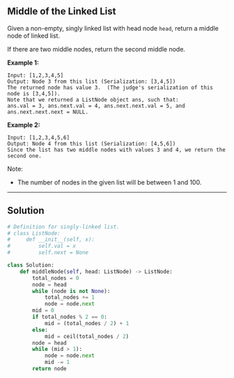## Middle of the Linked List

Given a non-empty, singly linked list with head node `head`, return a middle node of linked list.

If there are two middle nodes, return the second middle node.

__Example 1:__
```
Input: [1,2,3,4,5]
Output: Node 3 from this list (Serialization: [3,4,5])
The returned node has value 3.  (The judge's serialization of this node is [3,4,5]).
Note that we returned a ListNode object ans, such that:
ans.val = 3, ans.next.val = 4, ans.next.next.val = 5, and ans.next.next.next = NULL.
```

__Example 2:__
```
Input: [1,2,3,4,5,6]
Output: Node 4 from this list (Serialization: [4,5,6])
Since the list has two middle nodes with values 3 and 4, we return the second one.
```

Note:

* The number of nodes in the given list will be between 1 and 100.

---

## Solution

```python
# Definition for singly-linked list.
# class ListNode:
#     def __init__(self, x):
#         self.val = x
#         self.next = None

class Solution:
    def middleNode(self, head: ListNode) -> ListNode:
        total_nodes = 0
        node = head
        while (node is not None):
            total_nodes += 1
            node = node.next
        mid = 0
        if total_nodes % 2 == 0:
            mid = (total_nodes / 2) + 1
        else:
            mid = ceil(total_nodes / 2)
        node = head
        while (mid > 1):
            node = node.next
            mid -= 1
        return node
```
